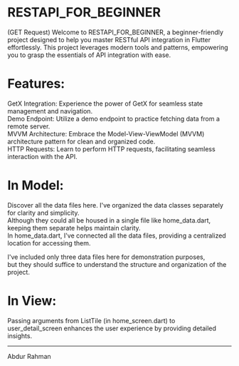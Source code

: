 
# RESTAPI_FOR_BEGINNER
(GET Request)
Welcome to RESTAPI_FOR_BEGINNER, a beginner-friendly project designed to help you master RESTful API integration in Flutter effortlessly. This project leverages modern tools and patterns, empowering you to grasp the essentials of API integration with ease.

# Features:
GetX Integration: Experience the power of GetX for seamless state management and navigation.<br>
Demo Endpoint: Utilize a demo endpoint to practice fetching data from a remote server.<br>
MVVM Architecture: Embrace the Model-View-ViewModel (MVVM) architecture pattern for clean and organized code.<br>
HTTP Requests: Learn to perform HTTP requests, facilitating seamless interaction with the API.

# In Model:
Discover all the data files here.
I've organized the data classes separately for clarity and simplicity. <br>
Although they could all be housed in a single file like home_data.dart, keeping them separate helps maintain clarity.<br> In home_data.dart, I've connected all the data files, providing a centralized location for accessing them.

I've included only three data files here for demonstration purposes, <br>but they should suffice to understand the structure and organization of the project.

# In View:
Passing arguments from ListTile (in home_screen.dart) to user_detail_screen enhances the user experience by providing detailed insights.

____

Abdur Rahman
